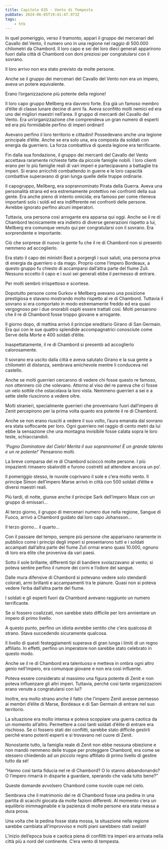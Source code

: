 ```yaml
---
title: Capitolo 635 - Vento di Tempesta
pubDate: 2024-06-05T19:41:47.973Z
tags:
    - htk
---
```


In quel pomeriggio, verso il tramonto, apparì il gruppo dei mercenari del Cavallo del Vento, il numero uno in una regione nel raggio di 500.000 chilometri da Chambord. Il loro capo e sei dei loro dieci generali apparirono fuori dalla città di Chambord con doni preziosi per congratularsi con il sovrano.

Il loro arrivo non era stato previsto da molte persone.

Anche se il gruppo dei mercenari del Cavallo del Vento non era un impero, aveva un potere equivalente.

Erano l’organizzazione più potente della regione!

Il loro capo gruppo Mellberg era davvero forte. Era già un famoso membro d’élite di classe lunare decine di anni fa. Aveva sconfitto molti nemici ed era uno dei migliori maestri nell’area. Il gruppo di mercanti del Cavallo del Vento. Era un’organizzazione che comprendeva un gran numero di esperti ed era più formidabile perfino di imperi ordinari!

Avevano perfino il loro territorio e cittadini! Possedevano anche una legione principale d’élite. Anche se era solo una, era composta da soldati con energia da guerriero. La forza combattiva di questa legione era terrificante.

Fin dalla sua fondazione, il gruppo dei mercanti del Cavallo del Vento accettava raramente richieste fatte da piccole famiglie nobili. I loro clienti erano per lo più famiglie reali di vari imperi e partecipavano a battaglie tra imperi. Si erano arricchiti combattendo in guerre e le loro capacità combattive superavano di gran lunga quelle delle truppe ordinarie.

Il capogruppo, Mellberg, era soprannominato Pirata della Guerra. Aveva una personalità strana ed era estremamente protettivo nei confronti della sua gente. Era anche pieno di intento omicida; era famoso per come riteneva importanti solo i soldi ed era indifferente nei confronti delle persone. Avrebbe ignorato perfino alcuni imperatori.

Tuttavia, una persona così arrogante era apparsa qui oggi. Anche se il re di Chambord tecnicamente era indietro di diverse generazioni rispetto a lui, Mellberg era comunque venuto qui per congratularsi con il sovrano. Era sorprendente e importante.

Ciò che sorprese di nuovo la gente fu che il re di Chambord non si presentò nemmeno ad accoglierlo.

Era stato il capo dei ministri Bast a porgergli i suoi saluti, una persona priva di energia da guerriero o da mago. Proprio come l’impero Bordeaux, a questo gruppo fu chiesto di accamparsi dall’altra parte del fiume Zuli. Nessuno eccetto il capo e i suoi sei generali ebbe il permesso di entrare.

Per molti sembrò irrispettoso e scortese.

Dopotutto persone come Gurkov e Mellberg avevano una posizione prestigiosa e stavano mostrando molto rispetto al re di Chambord. Tuttavia il sovrano si era comportato in modo estremamente freddo ed era quasi vergognoso per i due onorabili ospiti essere trattati così. Molti pensarono che il re di Chambord fosse troppo giovane e arrogante.

Il giorno dopo, di mattina arrivò il principe ereditario Girano di San Germain. Era qui con le sue quattro splendide accompagnatrici conosciute come Serve della Morte e 400 soldati d’élite.

Inaspettatamente, il re di Chambord si presentò ad accoglierlo calorosamente.

Il sovrano era uscito dalla città e aveva salutato Girano e la sua gente a chilometri di distanza, sembrava amichevole mentre li conduceva nel castello.

Anche se molti guerrieri cercarono di vedere chi fosse questo re famoso, non ottennero ciò che volevano. Attorno al viso del re pareva che ci fosse un velo sottile che ostacolava la loro vista. Nemmeno guerrieri a sei e a sette stelle riuscirono a vedere oltre.

Molti stranieri, specialmente guerrieri che provenivano fuori dall’impero di Zenit percepirono per la prima volta quanto era potente il re di Chambord.

Anche se non erano riusciti a vedere il suo volto, l’aura emanata dal sovrano era stata soffocante per loro. Ogni guerriero nel raggio di cento metri da lui ebbe la sensazione che una montagna invisibile fosse calata sopra le loro teste, schiacciandoli.

<em>’Pugno Dominatore del Cielo! Merita il suo soprannome! È un grande talento e un re potente!’</em> Pensarono molti.

La breve comparsa del re di Chambord scioccò molte persone. I più impazienti rimasero sbalorditi e furono costretti ad attendere ancora un po’.

Il pomeriggio stesso, le nuvole coprivano il sole e c’era molto vento. Il principe Simon dell’impero Marse arrivò in città con 500 soldati d’élite e diversi maestri reali.

Più tardi, di notte, giunse anche il principe Sark dell’impero Maze con un gruppo di emissari…

Al terzo giorno, il gruppo di mercenari numero due nella regione, Sangue di Fuoco, arrivò a Chambord guidato dal loro capo Johansson…

Il terzo giorno… il quarto…

Con il passare del tempo, sempre più persone che apparivano raramente in pubblico come i principi degli imperi si presentarono tutti e i soldati accampati dall’altra parte del fiume Zuli ormai erano quasi 10.000, ognuno di loro era élite che proveniva da vari paesi.

Sotto il sole brillante, differenti tipi di bandiere svolazzavano al vento; si poteva sentire perfino il rumore dei corni e l’odore del sangue.

Dalle mura difensive di Chambord si potevano vedere solo stendardi colorati, armi brillanti e accampamenti tra le pianure. Quasi non si poteva vedere l’erba dall’altra parte del fiume.

I soldati e gli esperti fuori da Chambord avevano raggiunto un numero terrificante.

Se si fossero coalizzati, non sarebbe stato difficile per loro annientare un impero di primo livello.

A questo punto, perfino un idiota avrebbe sentito che c’era qualcosa di strano. Stava succedendo sicuramente qualcosa.

Il livello di questi festeggiamenti superava di gran lunga i limiti di un regno affiliato. In effetti, perfino un imperatore non sarebbe stato celebrato in questo modo.

Anche se il re di Chambord era talentuoso e metteva in ombra ogni altro genio nell’impero, era comunque giovane e non era così influente.

Poteva essere considerato al massimo una figura potente di Zenit e non poteva influenzare gli altri imperi. Tuttavia, perché così tante organizzazioni erano venute a congratularsi con lui?

Inoltre, era molto strano anche il fatto che l’impero Zenit avesse permesso ai membri d’élite di Marse, Bordeaux e di San Germain di entrare nel suo territorio.

La situazione era molto intensa e poteva scoppiare una guerra caotica da un momento all’altro. Permettere a così tanti soldati d’élite di entrare era rischioso. Se ci fossero stati dei conflitti, sarebbe stato difficile gestirli perché erano potenti esperti e si trovavano nel cuore di Zenit.

Nonostante tutto, la famiglia reale di Zenit non ebbe nessuna obiezione e non mandò nemmeno delle truppe per proteggere Chambord, era come se stessero chiedendo ad un piccolo regno affiliato di primo livello di gestire tutto da sé!

“Hanno così tanta fiducia nel re di Chambord? O lo stanno abbandonando? O l’impero rimarrà in disparte a guardare, sperando che vada tutto bene?”

Queste domande avvolsero Chambord come nuvole cupe nel cielo.

Sembrava che il matrimonio del re di Chambord fosse una pedina in una partita di scacchi giocata da molte fazioni differenti. Al momento c’era un equilibrio inimmaginabile e la pazienza di molte persone era stata messa a dura prova.

Una volta che la pedina fosse stata mossa, la situazione nella regione sarebbe cambiata all’improvviso e molti piani sarebbero stati svelati!

L’inizio dell’epoca buia e caotica piena di conflitti tra imperi era arrivata nella città più a nord del continente. C’era vento di tempesta.




